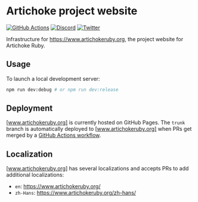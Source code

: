 # Artichoke project website

[![GitHub Actions](https://github.com/artichoke/www.artichokeruby.org/workflows/CI/badge.svg)](https://github.com/artichoke/www.artichokeruby.org/actions)
[![Discord](https://img.shields.io/discord/607683947496734760)](https://discord.gg/QCe2tp2)
[![Twitter](https://img.shields.io/twitter/follow/artichokeruby?label=Follow&style=social)](https://twitter.com/artichokeruby)

Infrastructure for <https://www.artichokeruby.org>, the project website for
Artichoke Ruby.

## Usage

To launch a local development server:

```sh
npm run dev:debug # or npm run dev:release
```

## Deployment

[www.artichokeruby.org] is currently hosted on GitHub Pages. The `trunk` branch
is automatically deployed to [www.artichokeruby.org] when PRs get merged by a
[GitHub Actions workflow][deploy-workflow].

[www.artichokeruby.org]: https://www.artichokeruby.org/
[deploy-workflow]: .github/workflows/ci.yaml

## Localization

[www.artichokeruby.org] has several localizations and accepts PRs to add
additional localizations:

- `en`: <https://www.artichokeruby.org/>
- `zh-Hans`: <https://www.artichokeruby.org/zh-hans/>
